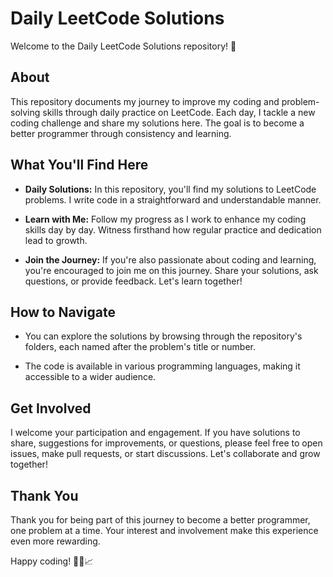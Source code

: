 # Daily LeetCode Solutions

Welcome to the Daily LeetCode Solutions repository! 🚀

## About
This repository documents my journey to improve my coding and problem-solving skills through daily practice on LeetCode. Each day, I tackle a new coding challenge and share my solutions here. The goal is to become a better programmer through consistency and learning.

## What You'll Find Here
- **Daily Solutions:** In this repository, you'll find my solutions to LeetCode problems. I write code in a straightforward and understandable manner.

- **Learn with Me:** Follow my progress as I work to enhance my coding skills day by day. Witness firsthand how regular practice and dedication lead to growth.

- **Join the Journey:** If you're also passionate about coding and learning, you're encouraged to join me on this journey. Share your solutions, ask questions, or provide feedback. Let's learn together!

## How to Navigate
- You can explore the solutions by browsing through the repository's folders, each named after the problem's title or number.

- The code is available in various programming languages, making it accessible to a wider audience.

## Get Involved
I welcome your participation and engagement. If you have solutions to share, suggestions for improvements, or questions, please feel free to open issues, make pull requests, or start discussions. Let's collaborate and grow together!

## Thank You
Thank you for being part of this journey to become a better programmer, one problem at a time. Your interest and involvement make this experience even more rewarding.

Happy coding! 🧑‍💻📈
